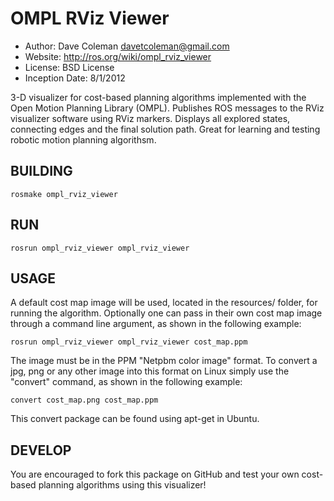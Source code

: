 OMPL RViz Viewer
==========
* Author: Dave Coleman <davetcoleman@gmail.com>
* Website: http://ros.org/wiki/ompl_rviz_viewer
* License: BSD License
* Inception Date: 8/1/2012

3-D visualizer for cost-based planning algorithms implemented with the Open Motion Planning Library (OMPL). Publishes ROS messages to the RViz visualizer software using RViz markers. Displays all explored states, connecting edges and the final solution path. Great for learning and testing robotic motion planning algorithsm.


BUILDING
---------

    rosmake ompl_rviz_viewer

RUN
---------

    rosrun ompl_rviz_viewer ompl_rviz_viewer


USAGE
---------

A default cost map image will be used, located in the resources/ folder, for running the algorithm. Optionally one can pass in their own cost map image through a command line argument, as shown in the following example:

    rosrun ompl_rviz_viewer ompl_rviz_viewer cost_map.ppm

The image must be in the PPM "Netpbm color image" format. To convert a jpg, png or any other image into this format on Linux simply use the "convert" command, as shown in the following example:

    convert cost_map.png cost_map.ppm

This convert package can be found using apt-get in Ubuntu.


DEVELOP
---------

You are encouraged to fork this package on GitHub and test your own cost-based planning algorithms using this visualizer!